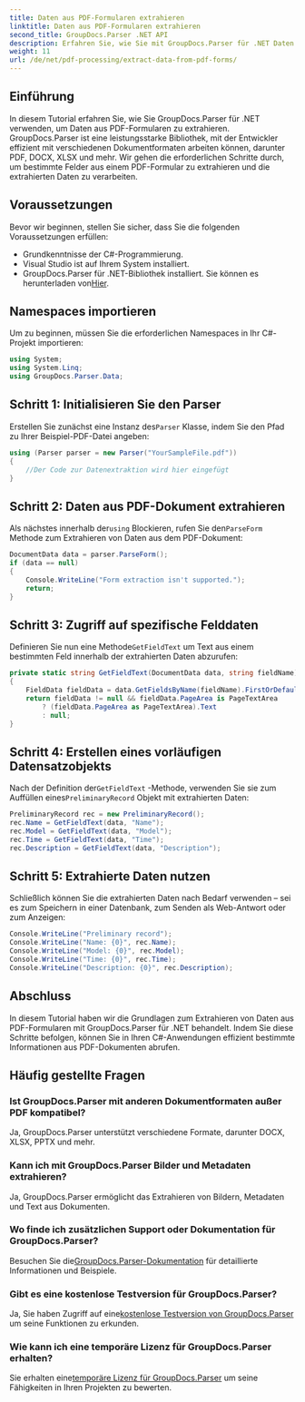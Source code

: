 ```yaml
---
title: Daten aus PDF-Formularen extrahieren
linktitle: Daten aus PDF-Formularen extrahieren
second_title: GroupDocs.Parser .NET API
description: Erfahren Sie, wie Sie mit GroupDocs.Parser für .NET Daten aus PDF-Formularen extrahieren. Schritt-für-Schritt-Anleitung mit Codebeispielen und FAQs.
weight: 11
url: /de/net/pdf-processing/extract-data-from-pdf-forms/
---
```

## Einführung
In diesem Tutorial erfahren Sie, wie Sie GroupDocs.Parser für .NET verwenden, um Daten aus PDF-Formularen zu extrahieren. GroupDocs.Parser ist eine leistungsstarke Bibliothek, mit der Entwickler effizient mit verschiedenen Dokumentformaten arbeiten können, darunter PDF, DOCX, XLSX und mehr. Wir gehen die erforderlichen Schritte durch, um bestimmte Felder aus einem PDF-Formular zu extrahieren und die extrahierten Daten zu verarbeiten.
## Voraussetzungen
Bevor wir beginnen, stellen Sie sicher, dass Sie die folgenden Voraussetzungen erfüllen:
- Grundkenntnisse der C#-Programmierung.
- Visual Studio ist auf Ihrem System installiert.
- GroupDocs.Parser für .NET-Bibliothek installiert. Sie können es herunterladen von[Hier](https://releases.groupdocs.com/parser/net/).

## Namespaces importieren
Um zu beginnen, müssen Sie die erforderlichen Namespaces in Ihr C#-Projekt importieren:
```csharp
using System;
using System.Linq;
using GroupDocs.Parser.Data;
```
## Schritt 1: Initialisieren Sie den Parser
 Erstellen Sie zunächst eine Instanz des`Parser` Klasse, indem Sie den Pfad zu Ihrer Beispiel-PDF-Datei angeben:
```csharp
using (Parser parser = new Parser("YourSampleFile.pdf"))
{
    //Der Code zur Datenextraktion wird hier eingefügt
}
```
## Schritt 2: Daten aus PDF-Dokument extrahieren
 Als nächstes innerhalb der`using` Blockieren, rufen Sie den`ParseForm` Methode zum Extrahieren von Daten aus dem PDF-Dokument:
```csharp
DocumentData data = parser.ParseForm();
if (data == null)
{
    Console.WriteLine("Form extraction isn't supported.");
    return;
}
```
## Schritt 3: Zugriff auf spezifische Felddaten
 Definieren Sie nun eine Methode`GetFieldText` um Text aus einem bestimmten Feld innerhalb der extrahierten Daten abzurufen:
```csharp
private static string GetFieldText(DocumentData data, string fieldName)
{
    FieldData fieldData = data.GetFieldsByName(fieldName).FirstOrDefault();
    return fieldData != null && fieldData.PageArea is PageTextArea
        ? (fieldData.PageArea as PageTextArea).Text
        : null;
}
```
## Schritt 4: Erstellen eines vorläufigen Datensatzobjekts
 Nach der Definition der`GetFieldText` -Methode, verwenden Sie sie zum Auffüllen eines`PreliminaryRecord` Objekt mit extrahierten Daten:
```csharp
PreliminaryRecord rec = new PreliminaryRecord();
rec.Name = GetFieldText(data, "Name");
rec.Model = GetFieldText(data, "Model");
rec.Time = GetFieldText(data, "Time");
rec.Description = GetFieldText(data, "Description");
```
## Schritt 5: Extrahierte Daten nutzen
Schließlich können Sie die extrahierten Daten nach Bedarf verwenden – sei es zum Speichern in einer Datenbank, zum Senden als Web-Antwort oder zum Anzeigen:
```csharp
Console.WriteLine("Preliminary record");
Console.WriteLine("Name: {0}", rec.Name);
Console.WriteLine("Model: {0}", rec.Model);
Console.WriteLine("Time: {0}", rec.Time);
Console.WriteLine("Description: {0}", rec.Description);
```

## Abschluss
In diesem Tutorial haben wir die Grundlagen zum Extrahieren von Daten aus PDF-Formularen mit GroupDocs.Parser für .NET behandelt. Indem Sie diese Schritte befolgen, können Sie in Ihren C#-Anwendungen effizient bestimmte Informationen aus PDF-Dokumenten abrufen.

## Häufig gestellte Fragen
### Ist GroupDocs.Parser mit anderen Dokumentformaten außer PDF kompatibel?
Ja, GroupDocs.Parser unterstützt verschiedene Formate, darunter DOCX, XLSX, PPTX und mehr.
### Kann ich mit GroupDocs.Parser Bilder und Metadaten extrahieren?
Ja, GroupDocs.Parser ermöglicht das Extrahieren von Bildern, Metadaten und Text aus Dokumenten.
### Wo finde ich zusätzlichen Support oder Dokumentation für GroupDocs.Parser?
 Besuchen Sie die[GroupDocs.Parser-Dokumentation](https://tutorials.groupdocs.com/parser/net/) für detaillierte Informationen und Beispiele.
### Gibt es eine kostenlose Testversion für GroupDocs.Parser?
 Ja, Sie haben Zugriff auf eine[kostenlose Testversion von GroupDocs.Parser](https://releases.groupdocs.com/) um seine Funktionen zu erkunden.
### Wie kann ich eine temporäre Lizenz für GroupDocs.Parser erhalten?
 Sie erhalten eine[temporäre Lizenz für GroupDocs.Parser](https://purchase.groupdocs.com/temporary-license/) um seine Fähigkeiten in Ihren Projekten zu bewerten.